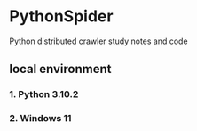 # PythonSpider
Python distributed crawler study notes and code

## local environment
### 1. Python 3.10.2
### 2. Windows 11

